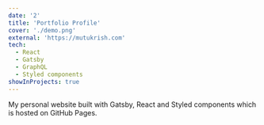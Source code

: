 ```yaml
---
date: '2'
title: 'Portfolio Profile'
cover: './demo.png'
external: 'https://mutukrish.com'
tech:
  - React
  - Gatsby
  - GraphQL
  - Styled components
showInProjects: true
---
```


My personal website built with Gatsby, React and Styled components which is hosted on GitHub Pages.
